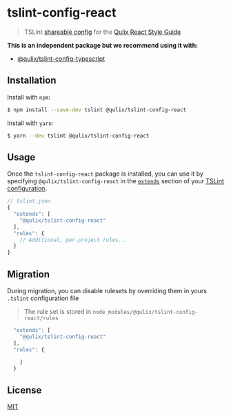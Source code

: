 # tslint-config-react


> TSLint [shareable config](http://eslint.org/docs/developer-guide/shareable-configs.html) for the [Qulix React Style Guide](./STYLEGUIDE.md)

**This is an independent package but we recommend using it with:**
  - [@qulix/tslint-config-typescript](https://www.npmjs.com/package/@qulix/tslint-config-typescript)

## Installation

Install with `npm`:
```sh
$ npm install --save-dev tslint @qulix/tslint-config-react
```

Install with `yarn`:
```sh
$ yarn --dev tslint @qulix/tslint-config-react
```

## Usage

Once the `tslint-config-react` package is installed, you can use it by specifying `@qulix/tslint-config-react` in the [`extends`](https://palantir.github.io/tslint/usage/configuration/) section of your [TSLint configuration](https://palantir.github.io/tslint/rules/).

```js
// tslint.json
{
  "extends": [
    "@qulix/tslint-config-react"
  ],
  "rules": {
    // Additional, per-project rules...
  }
}
```

## Migration

During migration, you can disable rulesets by overriding them in yours `.tslint` configuration file

> The rule set is stored in `node_modules/@qulix/tslint-config-react/rules`

```js
  "extends": [
    "@qulix/tslint-config-react"
  ],
  "rules": {

    ]
  }
```

## License

[MIT](./LICENSE.md)

